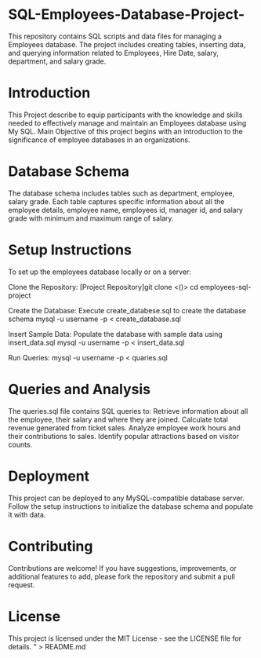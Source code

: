 # SQL-Employees-Database-Project-
This repository contains SQL scripts and data files for managing a Employees database. The project includes creating tables, inserting data, and querying information related to Employees, Hire Date, salary, department, and salary grade.

# Introduction
This Project describe to equip participants with the knowledge and skills needed to effectively manage and maintain an Employees database using My SQL. Main Objective of this project begins with an introduction to the significance of employee databases in an organizations.

# Database Schema
The database schema includes tables such as department, employee, salary grade. Each table captures specific information about all the employee details, employee name, employees id, manager id, and salary grade with minimum and maximum range of salary.

# Setup Instructions
To set up the employees database locally or on a server:

Clone the Repository: [Project Repository]git clone <()> cd employees-sql-project

Create the Database: Execute create_databese.sql to create the database schema mysql -u username -p < create_database.sql

Insert Sample Data: Populate the database with sample data using insert_data.sql mysql -u username -p < insert_data.sql

Run Queries: mysql -u username -p < quaries.sql

# Queries and Analysis
The queries.sql file contains SQL queries to: Retrieve information about all the employee, their salary and where they are joined. Calculate total revenue generated from ticket sales. Analyze employee work hours and their contributions to sales. Identify popular attractions based on visitor counts.

# Deployment
This project can be deployed to any MySQL-compatible database server. Follow the setup instructions to initialize the database schema and populate it with data.

# Contributing
Contributions are welcome! If you have suggestions, improvements, or additional features to add, please fork the repository and submit a pull request.

# License
This project is licensed under the MIT License - see the LICENSE file for details. " > README.md

